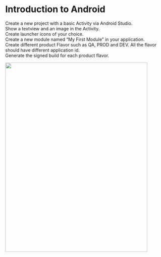 # Introduction to Android
Create a new project with a basic Activity via Android Studio.<br>
Show a textview and an image in the Activity.<br> 
Create launcher icons of your choice.<br>
Create a new module named “My First Module” in your application.<br>
Create different product Flavor such as QA, PROD and DEV. All the flavor should have different application id.<br>
Generate the signed build for each product flavor.<br>


<!-- ![intro1](https://user-images.githubusercontent.com/42887995/135237483-5633ecfd-e073-450c-9f9c-0a4f620990ed.gif) -->

<img src="https://user-images.githubusercontent.com/42887995/135237483-5633ecfd-e073-450c-9f9c-0a4f620990ed.gif" width="450" height="600"/>

